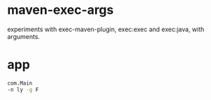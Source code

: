 # maven-exec-args
experiments with exec-maven-plugin, exec:exec and exec:java, with arguments.

# app
```bash
com.Main
-n ly -g F
```